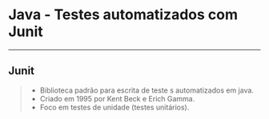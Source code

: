 # Java - Testes automatizados com Junit

----

## Junit

> - Biblioteca padrão para escrita de teste s automatizados em java.
> - Criado em 1995 por Kent Beck e Erich Gamma.
> - Foco em testes de unidade (testes unitários).